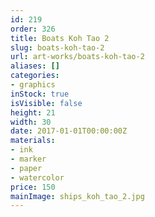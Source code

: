 ```yaml
---
id: 219
order: 326
title: Boats Koh Tao 2
slug: boats-koh-tao-2
url: art-works/boats-koh-tao-2
aliases: []
categories:
- graphics
inStock: true
isVisible: false
height: 21
width: 30
date: 2017-01-01T00:00:00Z
materials:
- ink
- marker
- paper
- watercolor
price: 150
mainImage: ships_koh_tao_2.jpg
---
```

